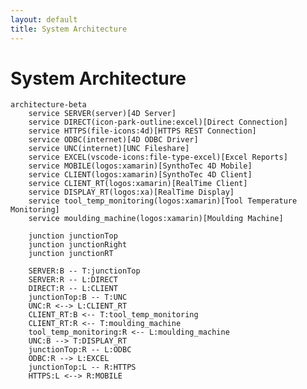```yaml
---
layout: default
title: System Architecture
---
```

# System Architecture
```mermaid
architecture-beta
    service SERVER(server)[4D Server]
    service DIRECT(icon-park-outline:excel)[Direct Connection]
    service HTTPS(file-icons:4d)[HTTPS REST Connection]
    service ODBC(internet)[4D ODBC Driver]
    service UNC(internet)[UNC Fileshare]
    service EXCEL(vscode-icons:file-type-excel)[Excel Reports]
    service MOBILE(logos:xamarin)[SynthoTec 4D Mobile]
    service CLIENT(logos:xamarin)[SynthoTec 4D Client]
    service CLIENT_RT(logos:xamarin)[RealTime Client]
    service DISPLAY_RT(logos:xa)[RealTime Display]
    service tool_temp_monitoring(logos:xamarin)[Tool Temperature Monitoring]
    service moulding_machine(logos:xamarin)[Moulding Machine]

    junction junctionTop
    junction junctionRight
    junction junctionRT

    SERVER:B -- T:junctionTop
    SERVER:R -- L:DIRECT
    DIRECT:R -- L:CLIENT
    junctionTop:B -- T:UNC
    UNC:R <--> L:CLIENT_RT
    CLIENT_RT:B <-- T:tool_temp_monitoring
    CLIENT_RT:R <-- T:moulding_machine
    tool_temp_monitoring:R <-- L:moulding_machine
    UNC:B --> T:DISPLAY_RT
    junctionTop:R -- L:ODBC
    ODBC:R --> L:EXCEL
    junctionTop:L -- R:HTTPS
    HTTPS:L <--> R:MOBILE
```

<script src="https://cdn.jsdelivr.net/npm/mermaid@11/dist/mermaid.esm.min.mjs"></script>
  <script>
  var config = {
      startOnLoad:true,
      theme: 'dark',
      flowchart:{
              useMaxWidth:false,
              htmlLabels:true
          }
  };
  mermaid.initialize(config);
  window.mermaid.init(undefined, document.querySelectorAll('.language-mermaid'));
  </script>
  <style media="screen">
    code.language-mermaid {
      background-color: transparent;
      border: none;
    }
  </style>